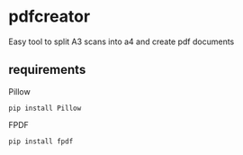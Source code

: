 # pdfcreator
Easy tool to split A3 scans into a4 and create pdf documents

## requirements
Pillow

```pip install Pillow```

FPDF

```pip install fpdf```
